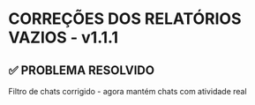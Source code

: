 # CORREÇÕES DOS RELATÓRIOS VAZIOS - v1.1.1

## ✅ PROBLEMA RESOLVIDO
Filtro de chats corrigido - agora mantém chats com atividade real
